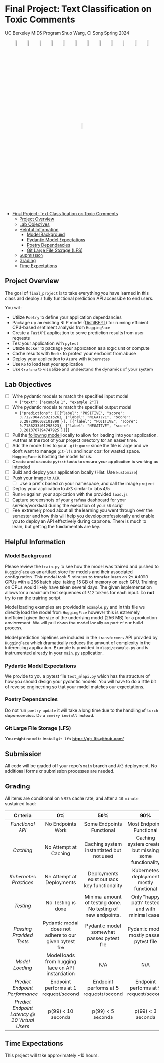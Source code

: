 # Final Project: Text Classification on Toxic Comments

UC Berkeley MIDS Program
Shuo Wang, Ci Song
Spring 2024

<p align="center">
    <!--Hugging Face-->
        <img src="https://user-images.githubusercontent.com/1393562/197941700-78283534-4e68-4429-bf94-dce7ab43a941.svg" width=7%>
    <!--PLUS SIGN-->
        <img src="https://user-images.githubusercontent.com/1393562/190876627-da2d09cb-5ca0-4480-8eb8-830bdc0ddf64.svg" width=7%>
    <!--FAST API-->
        <img src="https://user-images.githubusercontent.com/1393562/190876570-16dff98d-ccea-4a57-86ef-a161539074d6.svg" width=7%>
    <!--PLUS SIGN-->
        <img src="https://user-images.githubusercontent.com/1393562/190876627-da2d09cb-5ca0-4480-8eb8-830bdc0ddf64.svg" width=7%>
    <!--REDIS LOGO-->
        <img src="https://user-images.githubusercontent.com/1393562/190876644-501591b7-809b-469f-b039-bb1a287ed36f.svg" width=7%>
    <!--PLUS SIGN-->
        <img src="https://user-images.githubusercontent.com/1393562/190876627-da2d09cb-5ca0-4480-8eb8-830bdc0ddf64.svg" width=7%>
    <!--KUBERNETES-->
        <img src="https://user-images.githubusercontent.com/1393562/190876683-9c9d4f44-b9b2-46f0-a631-308e5a079847.svg" width=7%>
    <!--PLUS SIGN-->
        <img src="https://user-images.githubusercontent.com/1393562/190876627-da2d09cb-5ca0-4480-8eb8-830bdc0ddf64.svg" width=7%>
    <!--Azure-->
        <img src="https://user-images.githubusercontent.com/1393562/192114198-ac03d0ef-7fb7-4c12-aba6-2ee37fc2dcc8.svg" width=7%>
    <!--PLUS SIGN-->
        <img src="https://user-images.githubusercontent.com/1393562/190876627-da2d09cb-5ca0-4480-8eb8-830bdc0ddf64.svg" width=7%>
    <!--K6-->
        <img src="https://user-images.githubusercontent.com/1393562/197683208-7a531396-6cf2-4703-8037-26e29935fc1a.svg" width=7%>
    <!--PLUS SIGN-->
        <img src="https://user-images.githubusercontent.com/1393562/190876627-da2d09cb-5ca0-4480-8eb8-830bdc0ddf64.svg" width=7%>
    <!--GRAFANA-->
        <img src="https://user-images.githubusercontent.com/1393562/197682977-ff2ffb72-cd96-4f92-94d9-2624e29098ee.svg" width=7%>
</p>

- [Final Project: Text Classification on Toxic Comments](#final-project-Text-Classification-on-Toxic-Comments)
  - [Project Overview](#project-overview)
  - [Lab Objectives](#lab-objectives)
  - [Helpful Information](#helpful-information)
    - [Model Background](#model-background)
    - [Pydantic Model Expectations](#pydantic-model-expectations)
    - [Poetry Dependancies](#poetry-dependancies)
    - [Git Large File Storage (LFS)](#git-large-file-storage-lfs)
  - [Submission](#submission)
  - [Grading](#grading)
  - [Time Expectations](#time-expectations)

## Project Overview

The goal of `final_project` is to take everything you have learned in this class and deploy a fully functional prediction API accessible to end users.

You will:

- Utilize `Poetry` to define your application dependancies
- Package up an existing NLP model ([DistilBERT](https://arxiv.org/abs/1910.01108)) for running efficient CPU-based sentiment analysis from `HuggingFace`
- Create a `FastAPI` application to serve prediction results from user requests
- Test your application with `pytest`
- Utilize `Docker` to package your application as a logic unit of compute
- Cache results with `Redis` to protect your endpoint from abuse
- Deploy your application to `Azure` with `Kubernetes`
- Use `K6` to load test your application
- Use `Grafana` to visualize and understand the dynamics of your system

## Lab Objectives

- [ ] Write pydantic models to match the specified input model
  - ```{"text": ["example 1", "example 2"]}```
- [ ] Write pydantic models to match the specified output model
  - ```{"predictions": [[{"label": "POSITIVE", "score": 0.7127904295921326}, {"label": "NEGATIVE", "score": 0.2872096002101898 }], [{"label": "POSITIVE", "score": 0.7186233401298523}, {"label": "NEGATIVE", "score": 0.2813767194747925 }]]}```
- [ ] Pull the [following model](https://huggingface.co/winegarj/distilbert-base-uncased-finetuned-sst2) locally to allow for loading into your application. Put this at the root of your project directory for an easier time.
- [ ] Add the model files to your `.gitignore` since the file is large and we don't want to manage `git-lfs` and incur cost for wasted space. `HuggingFace` is hosting the model for us.
- [ ] Create and execute `pytest` tests to ensure your application is working as intended
- [ ] Build and deploy your application locally (Hint: Use `kustomize`)
- [ ] Push your image to `ACR`.
  - [ ] Use a prefix based on your namespace, and call the image `project`
- [ ] Deploy your application to `AKS` similar to labs 4/5
- [ ] Run `k6` against your application with the provided `load.js`
- [ ] Capture screenshots of your `grafana` dashboard for your service/workload during the execution of your `k6` script
- [ ] Feel extremely proud about all the learning you went through over the semester and how this will help you develop professionally and enable you to deploy an API effectively during capstone. There is much to learn, but getting the fundamentals are key.

## Helpful Information

### Model Background

Please review the `train.py` to see how the model was trained and pushed to `HuggingFace` as an artifact store for models and their associated configuration. This model took 5 minutes to transfer learn on 2x A4000 GPUs with a 256 batch size, taking 15 GB of memory on each GPU. Training on CPUs would likely have taken several days. The given implementation allows for a maximum text sequences of `512` tokens for each input. Do **not** try to run the training script.

Model loading examples are provided in `example.py` and in this file we directly load the model from `HuggingFace` however this is extremely inefficient given the size of the underlying model (256 MB) for a production enviornment. We will pull down the model locally as part of our build process.

Model prediction pipelines are included in the `transformers` API provided by `HuggingFace` which dramatically reduces the amount of complexity in the Inferencing application. Example is provided in `mlapi/example.py` and is instrumented already in your `main.py` application.

### Pydantic Model Expectations

We provide to you a pytest file `test_mlapi.py` which has the structure of how you should design your pydantic models. You will have to do a little bit of reverse engineering so that your model matches our expectations.

### Poetry Dependancies

Do not run `poetry update` it will take a long time due to the handling of `torch` dependencies. Do a `poetry install` instead.

### Git Large File Storage (LFS)

You might need to install `git lfs` <https://git-lfs.github.com/>

## Submission

All code will be graded off your repo's `main` branch and `AKS` deployment. No additional forms or submission processes are needed.

## Grading

All items are conditional on a `95%` cache rate, and after a `10 minute` sustained load:

|                  **Criteria**                  |                          **0%**                          |                            **50%**                            |                        **90%**                         |                   **100%**                   |
|:---------------------------------------------: |:-------------------------------------------------------: |:------------------------------------------------------------: |:-----------------------------------------------------: |:-------------------------------------------: |
| _Functional API_                               | No Endpoints Work                                        | Some Endpoints Functional                                     | Most Endpoints Functional                              | All Criteria Met                             |
| _Caching_                                      | No Attempt at Caching                                    | Caching system instantiated but not used                      | Caching system created but missing some functionality  | All Criteria Met                             |
| _Kubernetes Practices_                         | No Attempt at Deployments                                | Deployments exist but lack key functionality                  | Kubernetes deployment mostly functional                | All Criteria Met                             |
| _Testing_                                      | No Testing is done                                       | Minimal amount of testing done. No testing of new endpoints.  | Only "happy path" tested and with minimal cases        | All Criteria Met                             |
| _Passing Provided Tests_                       | Pydantic model does not adhere to our given pytest file  | Pydantic model somewhat passes pytest file                    | Pydantic model mostly passes pytest file               | All Criteria Met                             |
| _Model Loading_                                | Model loads from hugging face on API instantiation       | N/A                                                           | N/A                                                    | Model is loaded into the container at build  |
| _Predict Endpoint Performance_                 | Endpoint performs at 1 request/second                    | Endpoint performs at 5 requests/second                        | Endpoint performs at 9 request/second                  | Endpoint performs at 10 requests/second      |
| _Predict Endpoint Latency @ 10 Virtual Users_  | p(99) < 10 seconds                                       | p(99) < 5 seconds                                             | p(99) < 3 seconds                                      | p(99) < 2 seconds                            |

## Time Expectations

This project will take approximately ~10 hours.
